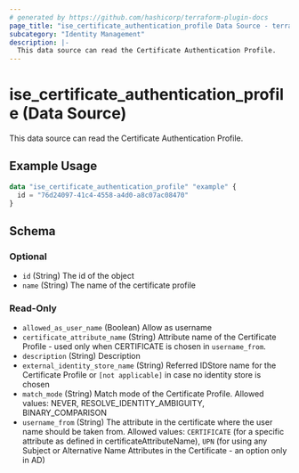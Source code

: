 ```yaml
---
# generated by https://github.com/hashicorp/terraform-plugin-docs
page_title: "ise_certificate_authentication_profile Data Source - terraform-provider-ise"
subcategory: "Identity Management"
description: |-
  This data source can read the Certificate Authentication Profile.
---
```


# ise_certificate_authentication_profile (Data Source)

This data source can read the Certificate Authentication Profile.

## Example Usage

```terraform
data "ise_certificate_authentication_profile" "example" {
  id = "76d24097-41c4-4558-a4d0-a8c07ac08470"
}
```

<!-- schema generated by tfplugindocs -->
## Schema

### Optional

- `id` (String) The id of the object
- `name` (String) The name of the certificate profile

### Read-Only

- `allowed_as_user_name` (Boolean) Allow as username
- `certificate_attribute_name` (String) Attribute name of the Certificate Profile - used only when CERTIFICATE is chosen in `username_from`.
- `description` (String) Description
- `external_identity_store_name` (String) Referred IDStore name for the Certificate Profile or `[not applicable]` in case no identity store is chosen
- `match_mode` (String) Match mode of the Certificate Profile. Allowed values: NEVER, RESOLVE_IDENTITY_AMBIGUITY, BINARY_COMPARISON
- `username_from` (String) The attribute in the certificate where the user name should be taken from. Allowed values: `CERTIFICATE` (for a specific attribute as defined in certificateAttributeName), `UPN` (for using any Subject or Alternative Name Attributes in the Certificate - an option only in AD)
